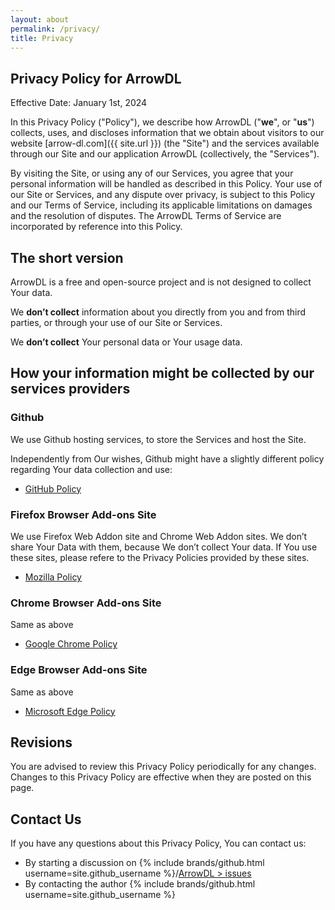 ```yaml
---
layout: about
permalink: /privacy/
title: Privacy
---
```


## Privacy Policy for ArrowDL

Effective Date: January 1st, 2024

In this Privacy Policy ("Policy"), we describe how ArrowDL ("**we**", or "**us**") collects, uses, and discloses information that we obtain about visitors to our website [arrow-dl.com]({{ site.url }}) (the "Site") and the services available through our Site and our application ArrowDL (collectively, the "Services").

By visiting the Site, or using any of our Services, you agree that your personal information will be handled as described in this Policy. Your use of our Site or Services, and any dispute over privacy, is subject to this Policy and our Terms of Service, including its applicable limitations on damages and the resolution of disputes. The ArrowDL Terms of Service are incorporated by reference into this Policy.

## The short version

ArrowDL is a free and open-source project and is not designed to collect Your data.

We **don’t collect** information about you directly from you and from third parties, or through your use of our Site or Services.

We **don’t collect** Your personal data or Your usage data.

## How your information might be collected by our services providers

### Github

We use Github hosting services, to store the Services and host the Site.

Independently from Our wishes, Github might have a slightly different policy regarding Your data collection and use:

- [GitHub Policy](https://docs.github.com/en/site-policy)

### Firefox Browser Add-ons Site

We use Firefox Web Addon site and Chrome Web Addon sites.
We don’t share Your Data with them, because We don’t collect Your data.
If You use these sites, please refere to the Privacy Policies provided by these sites.

- [Mozilla Policy](https://www.mozilla.org/fr/privacy) 

### Chrome Browser Add-ons Site

Same as above

- [Google Chrome Policy](https://policies.google.com/privacy)
    

### Edge Browser Add-ons Site

Same as above

- [Microsoft Edge Policy](https://privacy.microsoft.com/)

## Revisions

You are advised to review this Privacy Policy periodically for any changes. Changes to this Privacy Policy are effective when they are posted on this page.

## Contact Us

If you have any questions about this Privacy Policy, You can contact us:
- By starting a discussion on {% include brands/github.html username=site.github_username %}/[ArrowDL > issues](https://github.com/setvisible/ArrowDL/issues/)
- By contacting the author {% include brands/github.html username=site.github_username %}
